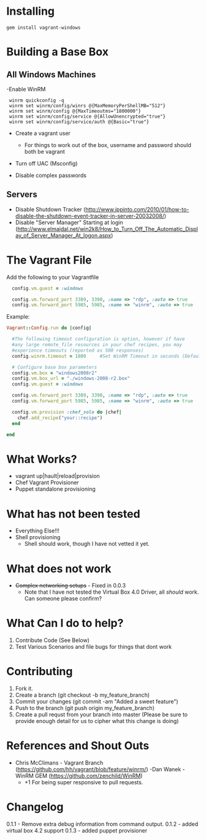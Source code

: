  
Installing
==========

 ```
 gem install vagrant-windows
 ```

Building a Base Box
===================

All Windows Machines
-------------------- 
 -Enable WinRM

  ```
   winrm quickconfig -q
   winrm set winrm/config/winrs @{MaxMemoryPerShellMB="512"}
   winrm set winrm/config @{MaxTimeoutms="1800000"}
   winrm set winrm/config/service @{AllowUnencrypted="true"}
   winrm set winrm/config/service/auth @{Basic="true"}
   ```
  - Create a vagrant user
    - For things to work out of the box, username and password should both be vagrant

  - Turn off UAC (Msconfig)
  - Disable complex passwords
  
Servers
--------
  - Disable Shutdown Tracker (http://www.jppinto.com/2010/01/how-to-disable-the-shutdown-event-tracker-in-server-20032008/)
  - Disable "Server Manager" Starting at login (http://www.elmajdal.net/win2k8/How_to_Turn_Off_The_Automatic_Display_of_Server_Manager_At_logon.aspx)
  
The Vagrant File
================

Add the following to your Vagrantfile

```ruby
  config.vm.guest = :windows

  config.vm.forward_port 3389, 3390, :name => "rdp", :auto => true
  config.vm.forward_port 5985, 5985, :name => "winrm", :auto => true
```

Example:
```ruby
Vagrant::Config.run do |config|

  #The following timeout configuration is option, however if have
  #any large remote_file resources in your chef recipes, you may
  #experience timeouts (reported as 500 responses)
  config.winrm.timeout = 1800     #Set WinRM Timeout in seconds (Default 30)

  # Configure base box parameters
  config.vm.box = "windows2008r2"
  config.vm.box_url = "./windows-2008-r2.box"
  config.vm.guest = :windows

  config.vm.forward_port 3389, 3390, :name => "rdp", :auto => true
  config.vm.forward_port 5985, 5985, :name => "winrm", :auto => true

  config.vm.provision :chef_solo do |chef|
    chef.add_recipe("your::recipe")
  end

end
````

What Works?
===========
- vagrant up|hault|reload|provision
- Chef Vagrant Provisioner
- Puppet standalone provisioning

What has not been tested
========================
- Everything Else!!!
- Shell provisioning
  - Shell should work, though I have not vetted it yet.

What does not work
==================
- <s>Complex networking setups</s> - Fixed in 0.0.3
  - Note that I have not tested the Virtual Box 4.0 Driver, all _should_ work. Can someone please confirm?

What Can I do to help?
======================
1. Contribute Code (See Below)
2. Test Various Scenarios and file bugs for things that dont work

Contributing
============
1. Fork it.
2. Create a branch (git checkout -b my_feature_branch)
3. Commit your changes (git commit -am "Added a sweet feature")
4. Push to the branch (git push origin my_feature_branch)
5. Create a pull requst from your branch into master (Please be sure to provide enough detail for us to cipher what this change is doing)


References and Shout Outs
=========================
- Chris McClimans - Vagrant Branch (https://github.com/hh/vagrant/blob/feature/winrm/)
-Dan Wanek - WinRM GEM (https://github.com/zenchild/WinRM)
  - +1 For being super responsive to pull requests.


Changelog
=========
0.1.1 - Remove extra debug information from command output.
0.1.2 - added virtual box 4.2 support
0.1.3 - added puppet provisioner